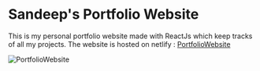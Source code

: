# Sandeep's Portfolio Website
This is my personal portfolio website made with ReactJs which keep tracks of all my projects.
The website is hosted on netlify : [PortfolioWebsite](https://webdev-sandeep-portfolio.netlify.app/) 

![PortfolioWebsite](https://i.ibb.co/FD6LSZy/portfolio.png "Portfolio Website")
